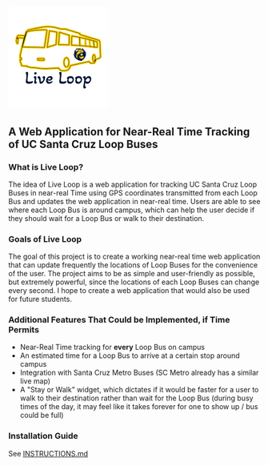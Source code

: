 # <img src=".\frontend\public\logo.png" style="zoom: 25%;" />

## **A Web Application for Near-Real Time Tracking of UC Santa Cruz Loop Buses**

### **What is Live Loop?**

The idea of Live Loop is a web application for tracking UC Santa Cruz Loop Buses in near-real Time using GPS coordinates transmitted from each Loop Bus and updates the web application in near-real time. Users are able to see where each Loop Bus is around campus, which can help the user decide if they should wait for a Loop Bus or walk to their destination.

### **Goals of Live Loop**

The goal of this project is to create a working near-real time web application that can update frequently the locations of Loop Buses for the convenience of the user. The project aims to be as simple and user-friendly as possible, but extremely powerful, since the locations of each Loop Buses can change every second. I hope to create a web application that would also be used for future students.

### **Additional Features That Could be Implemented, if Time Permits**

- Near-Real Time tracking for **every** Loop Bus on campus
- An estimated time for a Loop Bus to arrive at a certain stop around campus
- Integration with Santa Cruz Metro Buses (SC Metro already has a similar live map)
- A "Stay or Walk" widget, which dictates if it would be faster for a user to walk to their destination rather than wait for the Loop Bus (during busy times of the day, it may feel like it takes forever for one to show up / bus could be full)

### Installation Guide

See [INSTRUCTIONS.md](https://github.com/roleenferrer/liveloop/blob/main/INSTRUCTIONS.md)

